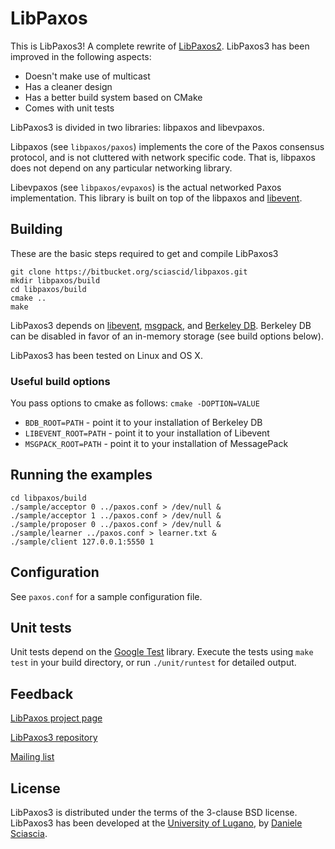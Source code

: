 # LibPaxos

This is LibPaxos3! A complete rewrite of [LibPaxos2][1].
LibPaxos3 has been improved in the following aspects:

- Doesn't make use of multicast
- Has a cleaner design
- Has a better build system based on CMake
- Comes with unit tests

LibPaxos3 is divided in two libraries: libpaxos and libevpaxos. 

Libpaxos (see ```libpaxos/paxos```) implements the core of the Paxos consensus 
protocol, and is not cluttered with network specific code. That is, libpaxos 
does not depend on any particular networking library.

Libevpaxos (see ```libpaxos/evpaxos```) is the actual networked Paxos 
implementation. This library is built on top of the libpaxos and [libevent][2].

## Building

These are the basic steps required to get and compile LibPaxos3

	git clone https://bitbucket.org/sciascid/libpaxos.git
	mkdir libpaxos/build
	cd libpaxos/build
	cmake ..
	make

LibPaxos3 depends on [libevent][2], [msgpack][9], and [Berkeley DB][3].
Berkeley DB can be  disabled in favor of an in-memory storage (see build options
below).

LibPaxos3 has been tested on Linux and OS X.

### Useful build options

You pass options to cmake as follows: ```cmake -DOPTION=VALUE```

- ```BDB_ROOT=PATH```  - point it to your installation of Berkeley DB
- ```LIBEVENT_ROOT=PATH``` -  point it to your installation of Libevent
- ```MSGPACK_ROOT=PATH``` - point it to your installation of MessagePack

## Running the examples

	cd libpaxos/build
	./sample/acceptor 0 ../paxos.conf > /dev/null &
	./sample/acceptor 1 ../paxos.conf > /dev/null &
	./sample/proposer 0 ../paxos.conf > /dev/null &
	./sample/learner ../paxos.conf > learner.txt &
	./sample/client 127.0.0.1:5550 1

## Configuration

See ```paxos.conf``` for a sample configuration file.

##  Unit tests

Unit tests depend on the [Google Test][4] library. Execute the tests using 
```make test``` in your build directory, or run ```./unit/runtest``` for 
detailed output.

## Feedback

[LibPaxos project page][1]

[LibPaxos3 repository][5]

[Mailing list][6]

## License

LibPaxos3 is distributed under the terms of the 3-clause BSD license.
LibPaxos3 has been developed at the [University of Lugano][7],
by [Daniele Sciascia][8].

[1]: http://libpaxos.sourceforge.net
[2]: http://www.libevent.org
[3]: http://www.oracle.com/technetwork/products/berkeleydb
[4]: http://code.google.com/p/googletest/
[5]: https://bitbucket.org/sciascid/libpaxos
[6]: https://lists.sourceforge.net/lists/listinfo/libpaxos-general
[7]: http://inf.usi.ch
[8]: http://atelier.inf.usi.ch/~sciascid
[9]: http://www.msgpack.org
